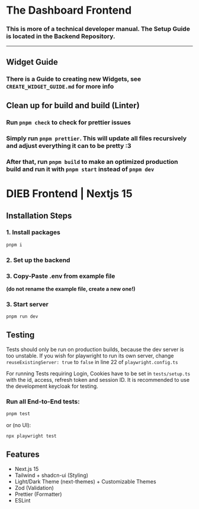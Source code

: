 # The Dashboard Frontend

### This is more of a technical developer manual. The Setup Guide is located in the Backend Repository.

---

## Widget Guide

### There is a Guide to creating new Widgets, see `CREATE_WIDGET_GUIDE.md` for more info

## Clean up for build and build (Linter)

### Run `pnpm check` to check for prettier issues

### Simply run `pnpm prettier`. This will update all files recursively and adjust everything it can to be pretty :3

### After that, run `pnpm build` to make an optimized production build and run it with `pnpm start` instead of `pnpm dev`

# DIEB Frontend | Nextjs 15

## Installation Steps

### 1. Install packages

```bash
pnpm i
```

### 2. Set up the backend

### 3. Copy-Paste .env from example file

**(do not rename the example file, create a new one!)**

### 3. Start server

```bash
pnpm run dev
```

## Testing

Tests should only be run on production builds, because the dev server is too unstable. If you wish for playwright to run its own server, change `reuseExistingServer: true` to `false` in line 22 of `playwright.config.ts`

For running Tests requiring Login, Cookies have to be set in `tests/setup.ts` with the id, access, refresh token and session ID. It is recommended to use the development keycloak for testing.

### Run all End-to-End tests:

```bash
pnpm test
```

or (no UI):

```bash
npx playwright test
```

## Features

- Next.js 15
- Tailwind + shadcn-ui (Styling)
- Light/Dark Theme (next-themes) + Customizable Themes
- Zod (Validation)
- Prettier (Formatter)
- ESLint
